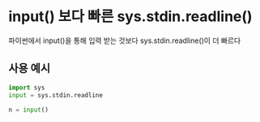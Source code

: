 # input() 보다 빠른 sys.stdin.readline()

파이썬에서 input()을 통해 입력 받는 것보다 sys.stdin.readline()이 더 빠르다

## 사용 예시
```python
import sys
input = sys.stdin.readline

n = input()
```